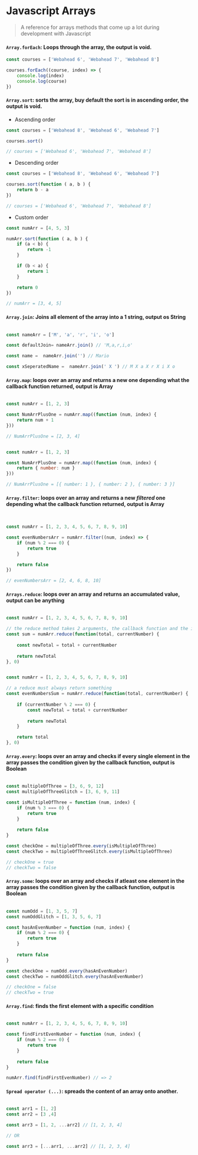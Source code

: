 # Javascript Arrays 

> A reference for arrays methods that come up a lot during development with Javascript

#### `Array.forEach`: Loops through the array, the output is void.

```javascript
const courses = ['Webahead 6', 'Webahead 7', 'Webahead 8']

courses.forEach((course, index) => {
    console.log(index)
    console.log(course)
})

```
#### `Array.sort`: sorts the array, buy default the sort is in ascending order, the output is void.

- Ascending order
```javascript
const courses = ['Webahead 8', 'Webahead 6', 'Webahead 7']

courses.sort()

// courses = ['Webahead 6', 'Webahead 7', 'Webahead 8']

```


- Descending order

```javascript
const courses = ['Webahead 8', 'Webahead 6', 'Webahead 7']

courses.sort(function ( a, b ) {
    return b - a
})

// courses = ['Webahead 6', 'Webahead 7', 'Webahead 8']

```

- Custom order

```javascript
const numArr = [4, 5, 3]

numArr.sort(function ( a, b ) {
    if (a < b) {
        return -1
    }

    if (b < a) {
        return 1
    }

    return 0
})

// numArr = [3, 4, 5]

```

#### `Array.join`: Joins all element of the array into a 1 string, output os String

```javascript

const nameArr = ['M', 'a', 'r', 'i', 'o']

const defaultJoin= nameArr.join() // 'M,a,r,i,o'

const name =  nameArr.join('') // Mario

const xSeperatedName =  nameArr.join(' X ') // M X a X r X i X o


```

#### `Array.map`: loops over an array and returns a new one depending what the callback function returned, output is Array

```javascript

const numArr = [1, 2, 3]

const NumArrPlusOne = numArr.map((function (num, index) {
    return num + 1
}))

// NumArrPlusOne = [2, 3, 4]

```

```javascript

const numArr = [1, 2, 3]

const NumArrPlusOne = numArr.map((function (num, index) {
    return { number: num } 
}))

// NumArrPlusOne = [{ number: 1 }, { number: 2 }, { number: 3 }]

```



#### `Array.filter`: loops over an array and returns a new *filtered* one depending what the callback function returned, output is Array

```javascript


const numArr = [1, 2, 3, 4, 5, 6, 7, 8, 9, 10]

const evenNumbersArr = numArr.filter((num, index) => {
    if (num % 2 === 0) {
        return true
    }

    return false
})

// evenNumbersArr = [2, 4, 6, 8, 10]

```


#### `Arrays.reduce`: loops over an array and returns an accumulated value, output can be anything

```javascript

const numArr = [1, 2, 3, 4, 5, 6, 7, 8, 9, 10]

// the reduce method takes 2 arguments, the callback function and the initial value for the total which is 0
const sum = numArr.reduce(function(total, currentNumber) {
    
    const newTotal = total + currentNumber
    
    return newTotal
}, 0)


```

```javascript

const numArr = [1, 2, 3, 4, 5, 6, 7, 8, 9, 10]

// a reduce must always return something
const evenNumbersSum = numArr.reduce(function(total, currentNumber) {
    
    if (currentNumber % 2 === 0) {
        const newTotal = total + currentNumber
        
        return newTotal
    }

    return total
}, 0)


```


#### `Array.every`: loops over an array and checks if every single element in the array passes the condition given by the callback function, output is Boolean

```javascript

const multipleOfThree = [3, 6, 9, 12]
const multipleOfThreeGlitch = [3, 6, 9, 11]

const isMultipleOfThree = function (num, index) {
    if (num % 3 === 0) {
        return true
    }
    
    return false
}

const checkOne = multipleOfThree.every(isMultipleOfThree)
const checkTwo = multipleOfThreeGlitch.every(isMultipleOfThree)

// checkOne = true
// checkTwo = false

```


#### `Array.some`:  loops over an array and checks if atleast one element in the array passes the condition given by the callback function, output is Boolean

```javascript

const numOdd = [1, 3, 5, 7]
const numOddGlitch = [1, 3, 5, 6, 7]

const hasAnEvenNumber = function (num, index) {
    if (num % 2 === 0) {
        return true
    }
    
    return false
}

const checkOne = numOdd.every(hasAnEvenNumber)
const checkTwo = numOddGlitch.every(hasAnEvenNumber)

// checkOne = false
// checkTwo = true

```


#### `Array.find`: finds the first element with a specific condition

```javascript

const numArr = [1, 2, 3, 4, 5, 6, 7, 8, 9, 10]

const findFirstEvenNumber = function (num, index) {
    if (num % 2 === 0) {
        return true
    }
    
    return false
}

numArr.find(findFirstEvenNumber) // => 2


```

#### `Spread operator (...)`: spreads the content of an array onto another.

```javascript

const arr1 = [1, 2]
const arr2 = [3 ,4]

const arr3 = [1, 2, ...arr2] // [1, 2, 3, 4]

// OR

const arr3 = [...arr1, ...arr2] // [1, 2, 3, 4]


```